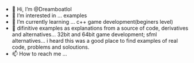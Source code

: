 - 👋 Hi, I’m @Dreamboatlol
- 👀 I’m interested in ... examples 
- 🌱 I’m currently learning ... c++ game development(beginers level)
- 💞️ difinitive examples as explanations from a source of code, derivatives and alternatives... 32bit and 64bit game development; sfml alternatives... 
i heard this was a good place to find examples of real code, problems and soloutions. 
- 📫 How to reach me ...



